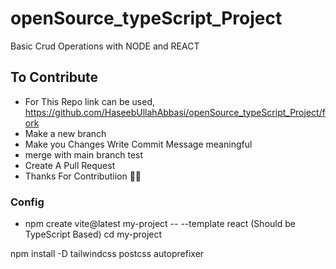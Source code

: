 # openSource_typeScript_Project

Basic Crud Operations with NODE and REACT

## To Contribute

- For This Repo
  link can be used,
  <https://github.com/HaseebUllahAbbasi/openSource_typeScript_Project/fork>
- Make a  new branch
- Make you Changes Write Commit Message meaningful
- merge with main branch test
- Create A Pull Request
- Thanks For Contributiion 🌟🤩
  
### Config

- npm create vite@latest my-project -- --template react   (Should be TypeScript Based)
cd my-project

npm install -D tailwindcss postcss autoprefixer
